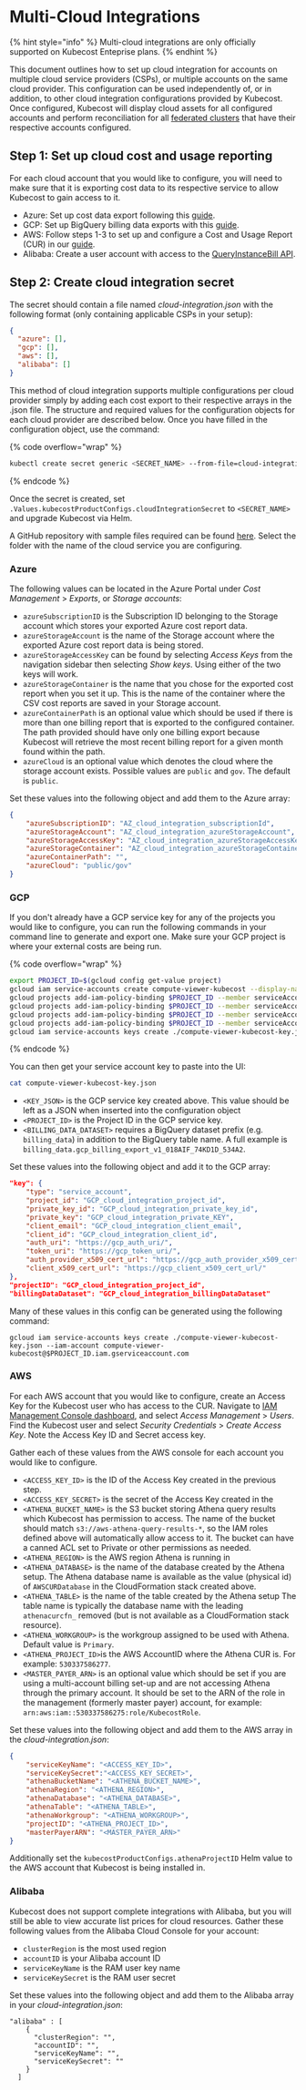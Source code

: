 # Multi-Cloud Integrations

{% hint style="info" %}
Multi-cloud integrations are only officially supported on Kubecost Enteprise plans.
{% endhint %}

This document outlines how to set up cloud integration for accounts on multiple cloud service providers (CSPs), or multiple accounts on the same cloud provider. This configuration can be used independently of, or in addition, to other cloud integration configurations provided by Kubecost. Once configured, Kubecost will display cloud assets for all configured accounts and perform reconciliation for all [federated clusters](long-term-storage.md) that have their respective accounts configured.

## Step 1: Set up cloud cost and usage reporting

For each cloud account that you would like to configure, you will need to make sure that it is exporting cost data to its respective service to allow Kubecost to gain access to it.

* Azure: Set up cost data export following this [guide](azure-out-of-cluster.md).
* GCP: Set up BigQuery billing data exports with this [guide](https://cloud.google.com/billing/docs/how-to/export-data-bigquery).
* AWS: Follow steps 1-3 to set up and configure a Cost and Usage Report (CUR) in our [guide](aws-cloud-integrations.md).
* Alibaba: Create a user account with access to the [QueryInstanceBill API](https://www.alibabacloud.com/help/en/bss-openapi/latest/api-bssopenapi-2017-12-14-queryinstancebill).

## Step 2: Create cloud integration secret

The secret should contain a file named _cloud-integration.json_ with the following format (only containing applicable CSPs in your setup):

```json
{
  "azure": [],
  "gcp": [],
  "aws": [],
  "alibaba": []
}
```

This method of cloud integration supports multiple configurations per cloud provider simply by adding each cost export to their respective arrays in the .json file. The structure and required values for the configuration objects for each cloud provider are described below. Once you have filled in the configuration object, use the command:

{% code overflow="wrap" %}
```bash
kubectl create secret generic <SECRET_NAME> --from-file=cloud-integration.json -n kubecost
```
{% endcode %}

Once the secret is created, set `.Values.kubecostProductConfigs.cloudIntegrationSecret` to `<SECRET_NAME>` and upgrade Kubecost via Helm.

A GitHub repository with sample files required can be found [here](https://github.com/kubecost/poc-common-configurations/). Select the folder with the name of the cloud service you are configuring.

### Azure

The following values can be located in the Azure Portal under _Cost Management_ > _Exports_, or _Storage accounts_:

* `azureSubscriptionID` is the Subscription ID belonging to the Storage account which stores your exported Azure cost report data.
* `azureStorageAccount` is the name of the Storage account where the exported Azure cost report data is being stored.
* `azureStorageAccessKey` can be found by selecting _Access Keys_ from the navigation sidebar then selecting _Show keys_. Using either of the two keys will work.
* `azureStorageContainer` is the name that you chose for the exported cost report when you set it up. This is the name of the container where the CSV cost reports are saved in your Storage account.
* `azureContainerPath` is an optional value which should be used if there is more than one billing report that is exported to the configured container. The path provided should have only one billing export because Kubecost will retrieve the most recent billing report for a given month found within the path.
* `azureCloud` is an optional value which denotes the cloud where the storage account exists. Possible values are `public` and `gov`. The default is `public`.

Set these values into the following object and add them to the Azure array:

```json
{
    "azureSubscriptionID": "AZ_cloud_integration_subscriptionId",
    "azureStorageAccount": "AZ_cloud_integration_azureStorageAccount",
    "azureStorageAccessKey": "AZ_cloud_integration_azureStorageAccessKey",
    "azureStorageContainer": "AZ_cloud_integration_azureStorageContainer",
    "azureContainerPath": "",
    "azureCloud": "public/gov"
}
```

### GCP

If you don't already have a GCP service key for any of the projects you would like to configure, you can run the following commands in your command line to generate and export one. Make sure your GCP project is where your external costs are being run.

{% code overflow="wrap" %}
```bash
export PROJECT_ID=$(gcloud config get-value project)
gcloud iam service-accounts create compute-viewer-kubecost --display-name "Compute Read Only Account Created For Kubecost" --format json
gcloud projects add-iam-policy-binding $PROJECT_ID --member serviceAccount:compute-viewer-kubecost@$PROJECT_ID.iam.gserviceaccount.com --role roles/compute.viewer
gcloud projects add-iam-policy-binding $PROJECT_ID --member serviceAccount:compute-viewer-kubecost@$PROJECT_ID.iam.gserviceaccount.com --role roles/bigquery.user
gcloud projects add-iam-policy-binding $PROJECT_ID --member serviceAccount:compute-viewer-kubecost@$PROJECT_ID.iam.gserviceaccount.com --role roles/bigquery.dataViewer
gcloud projects add-iam-policy-binding $PROJECT_ID --member serviceAccount:compute-viewer-kubecost@$PROJECT_ID.iam.gserviceaccount.com --role roles/bigquery.jobUser
gcloud iam service-accounts keys create ./compute-viewer-kubecost-key.json --iam-account compute-viewer-kubecost@$PROJECT_ID.iam.gserviceaccount.com
```
{% endcode %}

You can then get your service account key to paste into the UI:

```bash
cat compute-viewer-kubecost-key.json
```

* `<KEY_JSON>` is the GCP service key created above. This value should be left as a JSON when inserted into the configuration object
* `<PROJECT_ID>` is the Project ID in the GCP service key.
* `<BILLING_DATA_DATASET>` requires a BigQuery dataset prefix (e.g. `billing_data`) in addition to the BigQuery table name. A full example is `billing_data.gcp_billing_export_v1_018AIF_74KD1D_534A2`.

Set these values into the following object and add it to the GCP array:

```json
"key": {
    "type": "service_account",
    "project_id": "GCP_cloud_integration_project_id",
    "private_key_id": "GCP_cloud_integration_private_key_id",
    "private_key": "GCP_cloud_integration_private_KEY",
    "client_email": "GCP_cloud_integration_client_email",
    "client_id": "GCP_cloud_integration_client_id",
    "auth_uri": "https://gcp_auth_uri/",
    "token_uri": "https://gcp_token_uri/",
    "auth_provider_x509_cert_url": "https://gcp_auth_provider_x509_cert_url/",
    "client_x509_cert_url": "https://gcp_client_x509_cert_url/"
},
"projectID": "GCP_cloud_integration_project_id",
"billingDataDataset": "GCP_cloud_integration_billingDataDataset"
```

Many of these values in this config can be generated using the following command:

```
gcloud iam service-accounts keys create ./compute-viewer-kubecost-key.json --iam-account compute-viewer-kubecost@$PROJECT_ID.iam.gserviceaccount.com
```

### AWS

For each AWS account that you would like to configure, create an Access Key for the Kubecost user who has access to the CUR. Navigate to [IAM Management Console dashboard](https://console.aws.amazon.com/iam), and select _Access Management_ > _Users_. Find the Kubecost user and select _Security Credentials_ > _Create Access Key_. Note the Access Key ID and Secret access key.

Gather each of these values from the AWS console for each account you would like to configure.

* `<ACCESS_KEY_ID>` is the ID of the Access Key created in the previous step.
* `<ACCESS_KEY_SECRET>` is the secret of the Access Key created in the
* `<ATHENA_BUCKET_NAME>` is the S3 bucket storing Athena query results which Kubecost has permission to access. The name of the bucket should match `s3://aws-athena-query-results-*`, so the IAM roles defined above will automatically allow access to it. The bucket can have a canned ACL set to Private or other permissions as needed.
* `<ATHENA_REGION>` is the AWS region Athena is running in
* `<ATHENA_DATABASE>` is the name of the database created by the Athena setup. The Athena database name is available as the value (physical id) of `AWSCURDatabase` in the CloudFormation stack created above.
* `<ATHENA_TABLE>` is the name of the table created by the Athena setup The table name is typically the database name with the leading `athenacurcfn_` removed (but is not available as a CloudFormation stack resource).
* `<ATHENA_WORKGROUP>` is the workgroup assigned to be used with Athena. Default value is `Primary`.
* `<ATHENA_PROJECT_ID>`is the AWS AccountID where the Athena CUR is. For example: `530337586277`.
* `<MASTER_PAYER_ARN>` is an optional value which should be set if you are using a multi-account billing set-up and are not accessing Athena through the primary account. It should be set to the ARN of the role in the management (formerly master payer) account, for example: `arn:aws:iam::530337586275:role/KubecostRole`.

Set these values into the following object and add them to the AWS array in the _cloud-integration.json_:

```json
{
    "serviceKeyName": "<ACCESS_KEY_ID>",
    "serviceKeySecret":"<ACCESS_KEY_SECRET>",
    "athenaBucketName": "<ATHENA_BUCKET_NAME>",
    "athenaRegion": "<ATHENA_REGION>",
    "athenaDatabase": "<ATHENA_DATABASE>",
    "athenaTable": "<ATHENA_TABLE>",
    "athenaWorkgroup": "<ATHENA_WORKGROUP>",
    "projectID": "<ATHENA_PROJECT_ID>",
    "masterPayerARN": "<MASTER_PAYER_ARN>"
}
```

Additionally set the `kubecostProductConfigs.athenaProjectID` Helm value to the AWS account that Kubecost is being installed in.

### Alibaba

Kubecost does not support complete integrations with Alibaba, but you will still be able to view accurate list prices for cloud resources. Gather these following values from the Alibaba Cloud Console for your account:

* `clusterRegion` is the most used region
* `accountID` is your Alibaba account ID
* `serviceKeyName` is the RAM user key name
* `serviceKeySecret` is the RAM user secret

Set these values into the following object and add them to the Alibaba array in your _cloud-integration.json_:

```
"alibaba" : [
    {
      "clusterRegion": "",
      "accountID": "",
      "serviceKeyName": "",
      "serviceKeySecret": ""
    }
  ]
```
